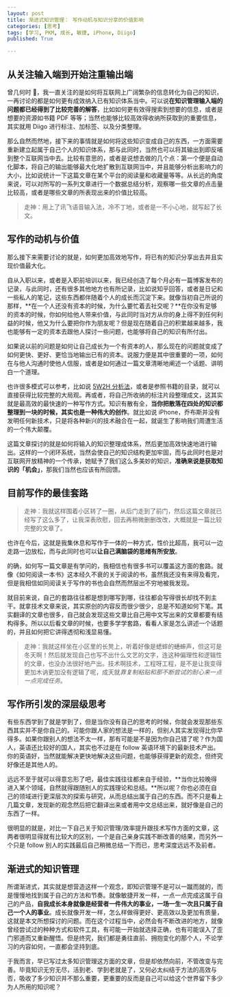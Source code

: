 ```yaml
---
layout: post
title: 渐进式知识管理： 写作动机与知识分享的价值影响
categories: [思考]
tags: [学习, PKM, 成长, 敏捷, iPhone, Diigo]
published: True

---
```


## 从关注输入端到开始注重输出端

曾几何时 🙂，我一直关注的是如何将互联网上广阔繁杂的信息转化为自己的知识，一再讨论的都是如何更有成效纳入已有知识体系当中。可以说**在知识管理输入端的问题都已经得到了比较完善的解答**，比如如何更有效得搜索到想要的信息，或者是想要的资源如书籍 PDF 等等；当然也能够比较高效得收纳所获取到的重要信息，其实就用 Diigo 进行标注、加标签、以及分类整理。

那么自然而然地，接下来的事情就是如何将这些知识变成自己的东西，一方面需要重新建立起属于自己个人的知识体系，那与此同时，当然也可以将其输出到即反哺到整个互联网当中去。比较有意思的，或者是说想去做的几个点：第一个便是自动化脚本，将自己的输出能够最大化地扩散到互联网当中，并且能够分析出影响力的大小，比如说统计一下这篇文章在某个平台的阅读量和收藏量等等。从长远的角度来说，可以对所写的一系列文章进行一个数据总结分析，观察哪一些文章的点击量比较高，或者是哪些文章的所表现出来的价值比较高。

> 走神：用上了讯飞语音输入法，冷不丁地，或者是一不小心地，就写起了长文。

## 写作的动机与价值

那么接下来需要讨论的就是，如何更加高效地写作，将已有的知识分享出去并且实现价值最大化。

自从入职以来，或者是入职前培训以来，我已经创造了每个月必有一篇博客发布的记录，与此同时，还有很多其他地方也有所记录，比如说知乎回答，或者是日记和一些私人的笔记，这些东西都伴随着个人的成长而沉淀下来。就像当初自己所说的那样，**在一个人还没有资本的时候，为什么要忙着去社交呢？**在你没有足够的资本的时候，你如何给他人带来价值，与此同时当对方从你的身上得不到任何利益的时候，他又为什么要把你作为朋友呢？但是现在随着自己的积累越来越多，我也能够有一定的资本去跟他人探讨一些问题，也能够将自己的知识有所付出。

如果说以前的问题是如何让自己成长为一个有资本的人，那么现在的问题就变成了如何更快、更好、更恰当地输出已有的资本。说服力便是其中很重要的一项，如何在与他人沟通时使他人信服，或者是如何通过一篇文章清晰地阐述一个话题、讲明白一个道理。

也许很多模式可以参考，比如说 [5W2H 分析法](http://wiki.mbalib.com/wiki/5W2H%E5%88%86%E6%9E%90%E6%B3%95)，或者是参照书籍的目录，就可以直接获得比较完整的大局观。再或者，将自己所收纳的标注片段整理成文，这其实就是最高效的最快速的一种写作方式。知识有散有全，**当你把散落在四处的知识都整理到一块的时候，其实也是一种伟大的创作**。就比如说 iPhone，乔布斯并没有发明任何新技术，只是将各种新兴的技术融合在一起，就诞生了影响我们周遭生活的一个伟大颠覆。

这篇文章探讨的就是如何将输入的知识整理成体系，然后更加高效快速地进行输出。这样的一个闭环系统，当然会使自己的知识结构更加牢固，而与此同时也是对互联网开放精神的一个传承，她赋予了我们这么多美妙的知识，**准确来说是获取知识的「机会」**，那我们当然也应该有所回馈。

## 目前写作的最佳套路

> 走神：我就这样围着小区转了一圈，从后门走到了前门，然后这篇文章就已经写了这么多了，让我深表欣慰，回去再稍微删删改改，大概就是一篇比较完整的文章了。

也许在今后，这就是我集休息和写作于一体的一种方式，性价比超高，我可以一边走路一边放松，而与此同时也可以**让自己满脑袋的思绪有所安放**。

的确，如何写一篇文章是有学问的，我相信也有很多书可以覆盖这方面的套路。就像《如何阅读一本书》这本经久不衰的关于阅读的书，虽然我还没有来得及看完，但是我相信如同阅读关于写作的书也会自然而然层出不穷地被我发现。

就目前来说，自己的套路往往都是想到哪写到哪，往往都会写得很长却找不到主干。就拿技术文章来说，其实原创的内容反而很少很少，总是不知道如何下笔。其实翻译的文章也很多，自己就会发现这些文章比自己用中文写出来的文章都要有结构得多。所以以后看文章的时候，也要多学学套路，看看人家是怎么讲述一个话题的，并且如何把它讲得透彻和浅显易懂。

> 走神：我就这样坐在小区里的长凳上，听着好像是蟋蟀的~~蟋蟀~~声，但这可是冬天啊！然后就发现自己也写不出什么文艺的文字，连这种偏理性和逻辑性的文章，也没办法很好地产出。技术啊技术，工程呀工程，是不是让我变得更加木讷更加没有逻辑了呢，成天就*靠复制粘贴和那不断尝试的耐心来一点一点完成任务*。

## 写作所引发的深层级思考

有些东西学到了就是学到了，但是当你没有自己的思考的时候，你就会发现那些东西其实并不是你自己的。可能你跟人家的想法是一样的，但别人其实发现得比你早得多。如果你跟别人的想法不太一样，那有可能是不是因为你自己错了呢？作为国人，英语还比较好的国人，其实也不过是在 follow 英语环境下的最新技术产出。你的英语好，当然就能解决更快地解决这些问题，也能够获得更新的观念，但终究好像还是其他人的。

远远不至于就可以得意忘形了吧，最佳实践往往都来自于经验，**当你比较晚得进入某个领域，自然就得跟随别人的实践理论和总结。**所以呢？你也必须在自己的领域进行更深层次的探索与研究，从而总结出属于自己的东西。而不只是看上几篇文章，发现新的观念然后把它翻译出来或者用中文总结出来，就好像是自己的东西了一样。

很明显的就是，对比一下自己关于知识管理/效率提升跟技术写作方面的文章，这两者很明显得就有比较大的区别，一个是自己亲身实践不断改善的结果，而另外一个只是 follow 别人的实践最后自己稍微总结一下而已，思考深度远远不及前者。

## 渐进式的知识管理

所谓渐进式，其实就是想营造这样一个观念，即知识管理不是可以一蹴而就的，而是慢慢地找到属于自己的方法和节奏。就像敏捷开发一样，一点一点完成这属于自己的产品，**自我成长本身就像是经营者一件伟大的事业，一场一生一次且只属于自己一个人的事业**。成长就像开发一样，怎么样做得更好、更高效以及更加有质量，这就是本文所想探讨的问题。而在这个过程当中，必然会有不断改进的地方，就像曾经尝试过的种种方式和软件工具，有可能一开始就选择正确，也有可能误入了歪门邪道而又重新醒悟。但是终究，我们都是勇往直前、拥抱变化的那个人，不论学习的内容如何，一直都会坚持到底。

于我而言，早已写过太多知识管理这方面的文章，但是却依然向前，不管改变与完善。毕竟知识无穷无尽，活到老、学到老就是了，又何必太纠结于方法的高效与否，吸收了多少知识并不那么重要，更重要的反而是自己可以给这个世界留下多少为人所用的知识呢？
